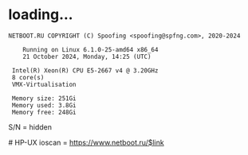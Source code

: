 # loading...
```
NETBOOT.RU COPYRIGHT (C) Spoofing <spoofing@spfng.com>, 2020-2024

	Running on Linux 6.1.0-25-amd64 x86_64
	21 October 2024, Monday, 14:25 (UTC)

 Intel(R) Xeon(R) CPU E5-2667 v4 @ 3.20GHz
 8 core(s)
 VMX-Virtualisation

 Memory size: 251Gi
 Memory used: 3.8Gi
 Memory free: 248Gi
```
S/N = hidden

\# HP-UX ioscan = https://www.netboot.ru/$link
